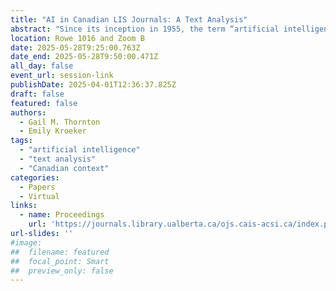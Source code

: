 ```yaml
---
title: "AI in Canadian LIS Journals: A Text Analysis"
abstract: "Since its inception in 1955, the term “artificial intelligence” (AI) has seen a recent revival with generative AI. But what does this mean for Canadian Library and Information Sciences (LIS) responses? Text analysis was performed in 56 AI publications from nine Canadian LIS journals spanning 1982 to 2024. Using diachronic and sentiment trends, the identified corpus highlights that past familiarity with more traditional AI has led to a balanced and possibly more critical sentiment that provides context, acceptance, and concern for future generative AI technologies within the Canadian LIS landscape."
location: Rowe 1016 and Zoom B
date: 2025-05-28T9:25:00.763Z
date_end: 2025-05-28T9:50:00.471Z
all_day: false
event_url: session-link
publishDate: 2025-04-01T12:36:37.825Z
draft: false
featured: false
authors:
  - Gail M. Thornton
  - Emily Kroeker
tags:
  - "artificial intelligence"
  - "text analysis"
  - "Canadian context"
categories:
  - Papers
  - Virtual
links:
  - name: Proceedings
    url: 'https://journals.library.ualberta.ca/ojs.cais-acsi.ca/index.php/cais-asci/article/view/1913'
url-slides: ''
#image:
##  filename: featured
##  focal_point: Smart
##  preview_only: false
---
```

